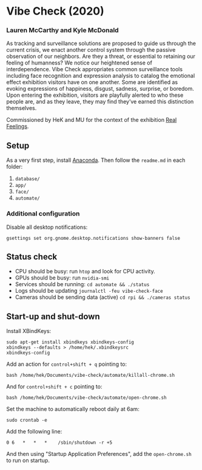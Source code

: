 # Vibe Check (2020)
### Lauren McCarthy and Kyle McDonald

As tracking and surveillance solutions are proposed to guide us through the current crisis, we enact another control system through the passive observation of our neighbors. Are they a threat, or essential to retaining our feeling of humanness? We notice our heightened sense of interdependence. Vibe Check appropriates common surveillance tools including face recognition and expression analysis to catalog the emotional effect exhibition visitors have on one another. Some are identified as evoking expressions of happiness, disgust, sadness, surprise, or boredom. Upon entering the exhibition, visitors are playfully alerted to who these people are, and as they leave, they may find they’ve earned this distinction themselves.

Commissioned by HeK and MU for the context of the exhibition [Real Feelings](https://www.hek.ch/en/program/events-en/event/opening-real-feelings.html).

## Setup

As a very first step, install [Anaconda](https://www.anaconda.com/). Then follow the `readme.md` in each folder:

1. `database/`
2. `app/`
3. `face/`
4. `automate/`

### Additional configuration

Disable all desktop notifications:

```
gsettings set org.gnome.desktop.notifications show-banners false
```

## Status check

* CPU should be busy: run `htop` and look for CPU activity.
* GPUs should be busy: run `nvidia-smi`
* Services should be running: `cd automate && ./status`
* Logs should be updating `journalctl -feu vibe-check-face`
* Cameras should be sending data (active) `cd rpi && ./cameras status`

## Start-up and shut-down

Install XBindKeys:

```
sudo apt-get install xbindkeys xbindkeys-config
xbindkeys --defaults > /home/hek/.xbindkeysrc
xbindkeys-config
```

Add an action for `control+shift + q` pointing to:

```
bash /home/hek/Documents/vibe-check/automate/killall-chrome.sh
```

And for `control+shift + c` pointing to:

```
bash /home/hek/Documents/vibe-check/automate/open-chrome.sh
```

Set the machine to automatically reboot daily at 6am:

```
sudo crontab -e
```

Add the following line:

```
0 6   *   *   *    /sbin/shutdown -r +5
```

And then using "Startup Application Preferences", add the `open-chrome.sh` to run on startup.
